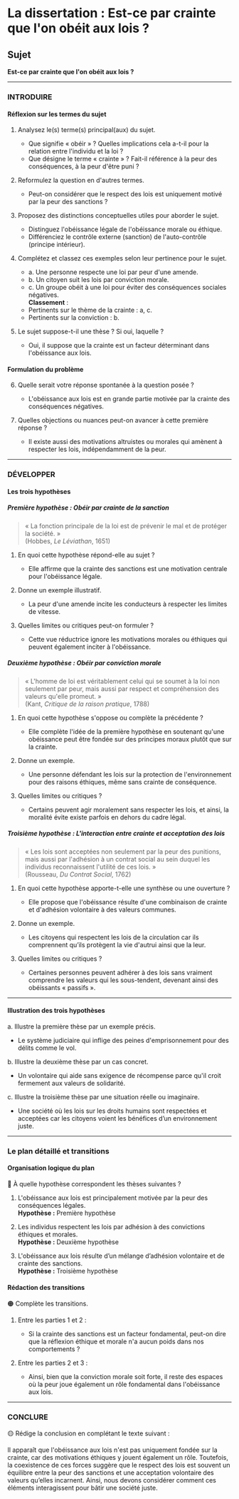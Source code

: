 # La dissertation : Est-ce par crainte que l'on obéit aux lois ?

## Sujet
**Est-ce par crainte que l'on obéit aux lois ?**

---

### INTRODUIRE

#### Réflexion sur les termes du sujet

1. Analysez le(s) terme(s) principal(aux) du sujet.  
   - Que signifie « obéir » ? Quelles implications cela a-t-il pour la relation entre l'individu et la loi ?
   - Que désigne le terme « crainte » ? Fait-il référence à la peur des conséquences, à la peur d'être puni ?

2. Reformulez la question en d'autres termes.  
   - Peut-on considérer que le respect des lois est uniquement motivé par la peur des sanctions ?

3. Proposez des distinctions conceptuelles utiles pour aborder le sujet.  
   - Distinguez l'obéissance légale de l'obéissance morale ou éthique.
   - Différenciez le contrôle externe (sanction) de l'auto-contrôle (principe intérieur).

4. Complétez et classez ces exemples selon leur pertinence pour le sujet.  
   - a. Une personne respecte une loi par peur d'une amende.  
   - b. Un citoyen suit les lois par conviction morale.  
   - c. Un groupe obéit à une loi pour éviter des conséquences sociales négatives.  
   **Classement** : 
   - Pertinents sur le thème de la crainte : a, c.
   - Pertinents sur la conviction : b.

5. Le sujet suppose-t-il une thèse ? Si oui, laquelle ?  
   - Oui, il suppose que la crainte est un facteur déterminant dans l'obéissance aux lois.

#### Formulation du problème

6. Quelle serait votre réponse spontanée à la question posée ?  
   - L'obéissance aux lois est en grande partie motivée par la crainte des conséquences négatives.

7. Quelles objections ou nuances peut-on avancer à cette première réponse ?  
   - Il existe aussi des motivations altruistes ou morales qui amènent à respecter les lois, indépendamment de la peur.

---

### DÉVELOPPER

#### Les trois hypothèses

##### Première hypothèse : Obéir par crainte de la sanction

> « La fonction principale de la loi est de prévenir le mal et de protéger la société. »  
> (Hobbes, *Le Léviathan*, 1651)

1. En quoi cette hypothèse répond-elle au sujet ?  
   - Elle affirme que la crainte des sanctions est une motivation centrale pour l'obéissance légale.

2. Donne un exemple illustratif.  
   - La peur d'une amende incite les conducteurs à respecter les limites de vitesse.

3. Quelles limites ou critiques peut-on formuler ?  
   - Cette vue réductrice ignore les motivations morales ou éthiques qui peuvent également inciter à l'obéissance.

##### Deuxième hypothèse : Obéir par conviction morale

> « L'homme de loi est véritablement celui qui se soumet à la loi non seulement par peur, mais aussi par respect et compréhension des valeurs qu'elle promeut. »  
> (Kant, *Critique de la raison pratique*, 1788)

1. En quoi cette hypothèse s'oppose ou complète la précédente ?  
   - Elle complète l'idée de la première hypothèse en soutenant qu'une obéissance peut être fondée sur des principes moraux plutôt que sur la crainte.

2. Donne un exemple.  
   - Une personne défendant les lois sur la protection de l'environnement pour des raisons éthiques, même sans crainte de conséquence.

3. Quelles limites ou critiques ?  
   - Certains peuvent agir moralement sans respecter les lois, et ainsi, la moralité évite existe parfois en dehors du cadre légal.

##### Troisième hypothèse : L'interaction entre crainte et acceptation des lois

> « Les lois sont acceptées non seulement par la peur des punitions, mais aussi par l'adhésion à un contrat social au sein duquel les individus reconnaissent l'utilité de ces lois. »  
> (Rousseau, *Du Contrat Social*, 1762)

1. En quoi cette hypothèse apporte-t-elle une synthèse ou une ouverture ?  
   - Elle propose que l'obéissance résulte d'une combinaison de crainte et d'adhésion volontaire à des valeurs communes.

2. Donne un exemple.  
   - Les citoyens qui respectent les lois de la circulation car ils comprennent qu’ils protègent la vie d'autrui ainsi que la leur.

3. Quelles limites ou critiques ?  
   - Certaines personnes peuvent adhérer à des lois sans vraiment comprendre les valeurs qui les sous-tendent, devenant ainsi des obéissants « passifs ».

---

#### Illustration des trois hypothèses

a. Illustre la première thèse par un exemple précis.  
   - Le système judiciaire qui inflige des peines d'emprisonnement pour des délits comme le vol.

b. Illustre la deuxième thèse par un cas concret.  
   - Un volontaire qui aide sans exigence de récompense parce qu'il croit fermement aux valeurs de solidarité.

c. Illustre la troisième thèse par une situation réelle ou imaginaire.  
   - Une société où les lois sur les droits humains sont respectées et acceptées car les citoyens voient les bénéfices d’un environnement juste.

---

### Le plan détaillé et transitions

#### Organisation logique du plan

🔴 À quelle hypothèse correspondent les thèses suivantes ?

1. L'obéissance aux lois est principalement motivée par la peur des conséquences légales.  
   **Hypothèse :** Première hypothèse

2. Les individus respectent les lois par adhésion à des convictions éthiques et morales.  
   **Hypothèse :** Deuxième hypothèse

3. L'obéissance aux lois résulte d’un mélange d’adhésion volontaire et de crainte des sanctions.  
   **Hypothèse :** Troisième hypothèse

#### Rédaction des transitions

🟠 Complète les transitions.

1. Entre les parties 1 et 2 :  
   - Si la crainte des sanctions est un facteur fondamental, peut-on dire que la réflexion éthique et morale n'a aucun poids dans nos comportements ?

2. Entre les parties 2 et 3 :  
   - Ainsi, bien que la conviction morale soit forte, il reste des espaces où la peur joue également un rôle fondamental dans l'obéissance aux lois.

---

### CONCLURE

🟡 Rédige la conclusion en complétant le texte suivant :

Il apparaît que l'obéissance aux lois n'est pas uniquement fondée sur la crainte, car des motivations éthiques y jouent également un rôle. Toutefois, la coexistence de ces forces suggère que le respect des lois est souvent un équilibre entre la peur des sanctions et une acceptation volontaire des valeurs qu’elles incarnent. Ainsi, nous devons considérer comment ces éléments interagissent pour bâtir une société juste.